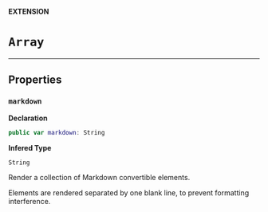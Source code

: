 **EXTENSION**
# `Array`

--------------------

## Properties
### `markdown`

**Declaration**
```swift
public var markdown: String
```

**Infered Type**
```swift
String
```

Render a collection of Markdown convertible elements.

Elements are rendered separated by one blank line, to prevent formatting interference.

